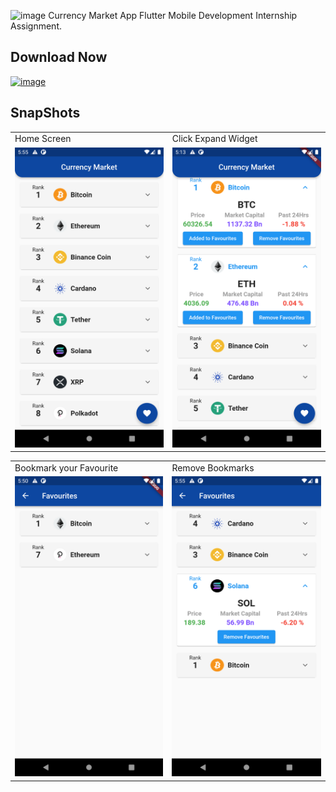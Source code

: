 
![image](https://user-images.githubusercontent.com/68506823/138594353-adb04818-8676-45da-8c8e-be90c5cb173d.png)
  Currency Market App
Flutter Mobile Development Internship Assignment. 

## Download Now
<a href="https://github.com/utgupta27/referral_app/releases/download/0.1/Referral_App_v0.1.apk" target="_blank">![image](https://img.shields.io/badge/Android-3DDC84?style=for-the-badge&logo=android&logoColor=white)</a> 


    

## SnapShots
 <table>
  <tr>
    <td>Home Screen</td>
     <td>Click Expand Widget</td>
  </tr>
  <tr>
    <td><img src="https://github.com/utgupta27/currency_market/blob/master/res/Screenshot_1635078324.png" width=270 height=480></td>
    <td><img src="https://github.com/utgupta27/currency_market/blob/master/res/Screenshot_1635075782.png" width=270 height=480></td>
  </tr>
 </table>


<table>
  <tr>
    <td>Bookmark your Favourite</td>
     <td>Remove Bookmarks</td>
  </tr>
  <tr>
    <td><img src="https://github.com/utgupta27/currency_market/blob/master/res/Screenshot_1635078029.png" width=270 height=480></td>
    <td><img src="https://github.com/utgupta27/currency_market/blob/master/res/Screenshot_1635078355.png" width=270 height=480></td>
  </tr>
 </table>
 

 
